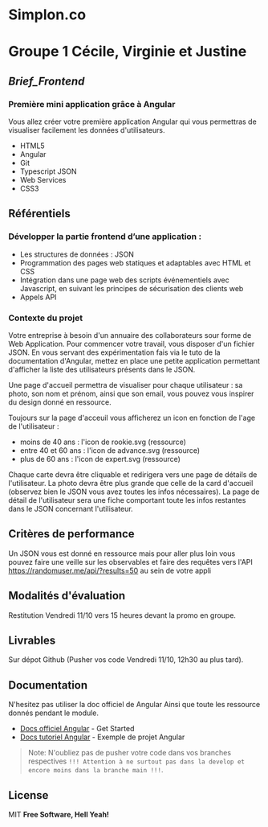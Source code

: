 # Simplon.co
# Groupe 1 Cécile, Virginie et Justine
## _Brief_Frontend_

### Première mini application grâce à Angular 
Vous allez créer votre première application Angular qui vous permettras de visualiser facilement les données d'utilisateurs. 
- HTML5 
- Angular 
- Git 
- Typescript JSON
- Web Services
- CSS3 

## Référentiels 
### Développer la partie frontend d’une application : 
- Les structures de données : JSON
- Programmation des pages web statiques et adaptables avec HTML et CSS 
- Intégration dans une page web des scripts événementiels avec Javascript, en  suivant les principes de sécurisation des clients web 
- Appels API 

### Contexte du projet 
Votre entreprise à besoin d'un annuaire des collaborateurs sour forme de Web Application. Pour commencer votre travail, vous disposer d'un fichier JSON. En vous servant des expérimentation fais via le tuto de la documentation d'Angular, mettez en place une petite application permettant d'afficher la liste des utilisateurs présents dans le JSON. 

Une page d'accueil permettra de visualiser pour chaque utilisateur : sa photo, son nom et prénom, ainsi que son email, vous pouvez vous inspirer du design donné en ressource. 

Toujours sur la page d'acceuil vous afficherez un icon en fonction de l'age de l'utilisateur : 
- moins de 40 ans : l'icon de rookie.svg (ressource) 
- entre 40 et 60 ans : l'icon de advance.svg (ressource) 
- plus de 60 ans : l'icon de expert.svg (ressource) 

Chaque carte devra être cliquable et redirigera vers une page de détails de l'utilisateur. La photo devra être plus grande que celle de la card d'accueil (observez bien le JSON vous avez toutes les infos nécessaires). La page de détail de l'utilisateur sera une fiche comportant toute les infos restantes dans le JSON concernant l'utilisateur. 

## Critères de performance 
Un JSON vous est donné en ressource mais pour aller plus loin vous pouvez faire une veille sur les observables et faire des requêtes vers l'API https://randomuser.me/api/?results=50 au sein de votre appli 

## Modalités d'évaluation 
Restitution Vendredi 11/10 vers 15 heures devant la promo en groupe. 

## Livrables 
Sur dépot Github (Pusher vos code Vendredi 11/10, 12h30 au plus tard). 

## Documentation
N'hesitez pas utiliser la doc officiel de Angular
Ainsi que toute les ressource donnés pendant le module.
- [Docs officiel Angular] - Get Started
- [Docs tutoriel Angular] - Exemple de projet Angular

> Note: N'oubliez pas de pusher votre code dans vos branches respectives `!!! Attention à ne surtout pas dans la develop et encore moins dans la branche main !!!`.

## License
MIT
**Free Software, Hell Yeah!**

   [git-repo-url]: <https://github.com/yabarji59/Brief_BDD.git>
   [Docs officiel Angular]: <https://angular.io/docs>
   [Docs tutoriel Angular]: <https://angular.io/tutorial>
